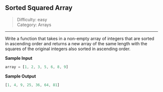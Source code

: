 ## Sorted Squared Array

> Difficulty: easy  
> Category: Arrays

---

Write a function that takes in a non-empty array of integers that are sorted in ascending order
and returns a new array of the same length with the squares of the original integers also sorted
in ascending order.

**Sample Input**
```javascript
array = [1, 2, 3, 5, 6, 8, 9]
```

**Sample Output**
```javascript
[1, 4, 9, 25, 36, 64, 81]
```
